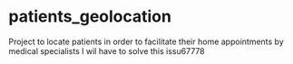 # patients_geolocation
Project to locate patients in order to facilitate their home appointments by medical specialists
I wil have to solve this issu67778
